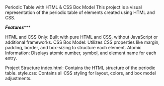 Periodic Table with HTML & CSS Box Model
This project is a visual representation of the periodic table of elements created using HTML and CSS. 

*****************Features********************

HTML and CSS Only: Built with pure HTML and CSS, without JavaScript or additional frameworks.
CSS Box Model: Utilizes CSS properties like margin, padding, border, and box-sizing to structure each element.
Atomic Information: Displays atomic number, symbol, and element name for each entry.

Project Structure
index.html: Contains the HTML structure of the periodic table.
style.css: Contains all CSS styling for layout, colors, and box model adjustments.
